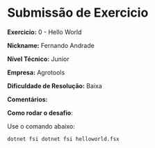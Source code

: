 # Submissão de Exercicio

**Exercicio:** 0 - Hello World

**Nickname:** Fernando Andrade

**Nível Técnico:** Junior

**Empresa:** Agrotools

**Dificuldade de Resolução:** Baixa

**Comentários:**

**Como rodar o desafio**:

Use o comando abaixo:

```bash
dotnet fsi dotnet fsi helloworld.fsx
```